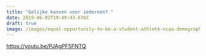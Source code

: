 ```yaml
---
title: "Gelijke kansen voor iedereen? "
date: 2019-06-02T19:49:43.670Z
draft: true
image: /images/equal-opportunity-to-be-a-student-athlete-ncaa-demographics-reflect-improvement-image.jpg
---
```

https://youtu.be/PJAgPF5FNTQ